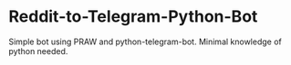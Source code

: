 # Reddit-to-Telegram-Python-Bot
Simple bot using PRAW and python-telegram-bot. Minimal knowledge of python needed.
